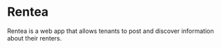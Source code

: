 # Rentea
Rentea is a web app that allows tenants to post and discover information about their renters. 
